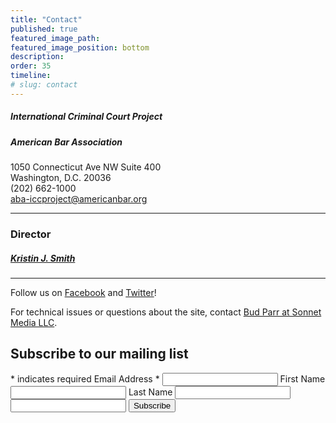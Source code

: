 ```yaml
---
title: "Contact"
published: true
featured_image_path:
featured_image_position: bottom
description:
order: 35
timeline:
# slug: contact
---
```


##### **International Criminal Court Project**

##### **American Bar Association**

1050 Connecticut Ave NW Suite 400<br>Washington, D.C. 20036<br>(202) 662-1000<br>[aba-iccproject@americanbar.org](mailto:aba-iccproject@americanbar.org)

---

### Director

##### [Kristin J. Smith](/staff/kristin-smith/)

---

Follow us on [Facebook](http://facebook.com/ABAICCProject) and [Twitter](http://twitter.com/ABAICCProject)\!

For technical issues or questions about the site, contact [Bud Parr at Sonnet Media LLC](mailto:budparr@sonnetmedia.net).

## Subscribe to our mailing list

<style type="text/css">#mc_embed_signup{background:#fff; clear:left; font:14px Helvetica,Arial,sans-serif; } /* Add your own MailChimp form style overrides in your site stylesheet or in this style block. We recommend moving this block and the preceding CSS link to the HEAD of your HTML file. */</style>

<form action="//aba-icc.us8.list-manage.com/subscribe/post?u=4551fd07507bd0f59832cce36&amp;id=eb0c1efd96" method="post" id="mc-embedded-subscribe-form" name="mc-embedded-subscribe-form" class="validate" target="_blank" novalidate=""><span class="asterisk">*</span> indicates required <label for="mce-EMAIL">Email Address <span class="asterisk">*</span></label> <input type="email" value="" class="required email" id="mce-EMAIL" name="EMAIL" /> <label for="mce-FNAME">First Name</label> <input type="text" value="" id="mce-FNAME" name="FNAME" /> <label for="mce-LNAME">Last Name</label> <input type="text" value="" id="mce-LNAME" name="LNAME" /> <input type="text" tabindex="-1" value="" name="b_4551fd07507bd0f59832cce36_eb0c1efd96" /> <input type="submit" value="Subscribe" id="mc-embedded-subscribe" class="button" name="subscribe" />&nbsp;</form>

<script type="text/javascript">(function($) {window.fnames = new Array(); window.ftypes = new Array();fnames[0]='EMAIL';ftypes[0]='email';fnames[1]='FNAME';ftypes[1]='text';fnames[2]='LNAME';ftypes[2]='text';}(jQuery));var $mcj = jQuery.noConflict(true);</script>